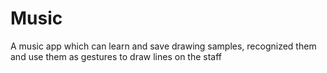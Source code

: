 # Music
A music app which can learn and save drawing samples, recognized them and use them as gestures to draw lines on the staff
